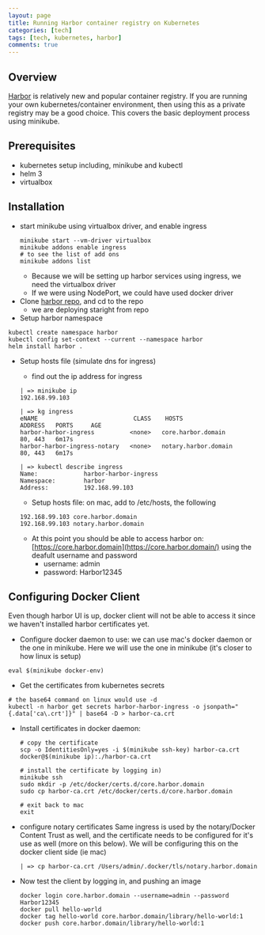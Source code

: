```yaml
---
layout: page
title: Running Harbor container registry on Kubernetes
categories: [tech]
tags: [tech, kubernetes, harbor]
comments: true
---
```


## Overview
[Harbor](https://goharbor.io/) is relatively new and popular container registry. If you are running your own kubernetes/container environment, then using this as a private registry may be a good choice. This covers the basic deployment process using minikube.

## Prerequisites
* kubernetes setup including, minikube and kubectl
* helm 3
* virtualbox

## Installation
* start minikube using virtualbox driver, and enable ingress
  ```
  minikube start --vm-driver virtualbox
  minikube addons enable ingress
  # to see the list of add ons
  minikube addons list
  ```
  * Because we will be setting up harbor services using ingress, we need the virtualbox driver
  * If we were using NodePort, we could have used docker driver
* Clone [harbor repo](https://github.com/goharbor/harbor-helm), and cd to the repo
  * we are deploying staright from repo 
* Setup harbor namespace
```
kubectl create namespace harbor
kubectl config set-context --current --namespace harbor
helm install harbor .
```
* Setup hosts file (simulate dns for ingress)
  * find out the ip address for ingress
  
  ```
  | => minikube ip
  192.168.99.103

  | => kg ingress
  eNAME                           CLASS    HOSTS                  ADDRESS   PORTS     AGE
  harbor-harbor-ingress          <none>   core.harbor.domain               80, 443   6m17s
  harbor-harbor-ingress-notary   <none>   notary.harbor.domain             80, 443   6m17s

  | => kubectl describe ingress 
  Name:             harbor-harbor-ingress
  Namespace:        harbor
  Address:          192.168.99.103

  ```
  
  * Setup hosts file: on mac, add to /etc/hosts, the following
  ```
  192.168.99.103 core.harbor.domain
  192.168.99.103 notary.harbor.domain
  ```
  
  * At this point you should be able to access harbor on: [https://core.harbor.domain](https://core.harbor.domain/) using the deafult username and password
    * username: admin
    * password: Harbor12345

## Configuring Docker Client
Even though harbor UI is up, docker client will not be able to access it since we haven't installed harbor certificates yet.

* Configure docker daemon to use: we can use mac's docker daemon or the one in minikube. Here we will use the one in minikube (it's closer to how linux is setup)
```
eval $(minikube docker-env)
```

* Get the certificates from kubernetes secrets
```
# the base64 command on linux would use -d 
kubectl -n harbor get secrets harbor-harbor-ingress -o jsonpath="{.data['ca\.crt']}" | base64 -D > harbor-ca.crt
```

* Install certificates in docker daemon:

  ```
  # copy the certificate
  scp -o IdentitiesOnly=yes -i $(minikube ssh-key) harbor-ca.crt docker@$(minikube ip):./harbor-ca.crt

  # install the certificate by logging in)
  minikube ssh
  sudo mkdir -p /etc/docker/certs.d/core.harbor.domain
  sudo cp harbor-ca.crt /etc/docker/certs.d/core.harbor.domain
  
  # exit back to mac
  exit
  
  ```
* configure notary certificates
  Same ingress is used by the notary/Docker Content Trust as well, and the certificate needs to be configured for it's use as well (more on this below). 
  We will be configuring this on the docker client side (ie mac)
  ```
  | => cp harbor-ca.crt /Users/admin/.docker/tls/notary.harbor.domain
  ```

* Now test the client by logging in, and pushing an image
  ```
  docker login core.harbor.domain --username=admin --password Harbor12345
  docker pull hello-world
  docker tag hello-world core.harbor.domain/library/hello-world:1
  docker push core.harbor.domain/library/hello-world:1

  ```
